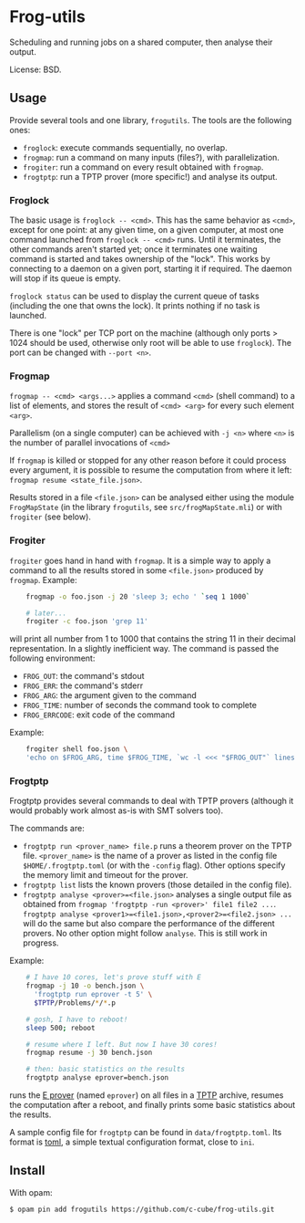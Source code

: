 # Frog-utils

Scheduling and running jobs on a shared computer, then analyse their output.

License: BSD.

## Usage

Provide several tools and one library, `frogutils`. The tools are the
following ones:

- `froglock`: execute commands sequentially, no overlap.
- `frogmap`: run a command on many inputs (files?), with parallelization.
- `frogiter`: run a command on every result obtained with `frogmap`.
- `frogtptp`: run a TPTP prover (more specific!) and analyse its output.

### Froglock

The basic usage is `froglock -- <cmd>`. This has the same behavior
as `<cmd>`, except for one point: at any given time, on a given
computer, at most one command launched from `froglock -- <cmd>` runs.
Until it terminates, the other commands aren't started yet; once
it terminates one waiting command is started and takes ownership of the "lock".
This works by connecting to a daemon on a given port, starting it if required.
The daemon will stop if its queue is empty.

`froglock status` can be used to display the current queue of tasks (including
the one that owns the lock). It prints nothing if no task is launched.

There is one "lock" per TCP port on the machine (although only ports > 1024
should be used, otherwise only root will be able to use `froglock`). The
port can be changed with `--port <n>`.

### Frogmap

`frogmap -- <cmd> <args...>` applies a command `<cmd>` (shell command) to a
list of elements, and stores the result of `<cmd> <arg>` for every such
element `<arg>`.

Parallelism (on a single computer) can be achieved with `-j <n>` where
`<n>` is the number of parallel invocations of `<cmd>`

If `frogmap` is killed or stopped for any other reason before it could
process every argument, it is possible to resume the computation
from where it left: `frogmap resume <state_file.json>`.

Results stored in a file `<file.json>` can be analysed either using the module
`FrogMapState` (in the library `frogutils`, see `src/frogMapState.mli`) or with
`frogiter` (see below).

### Frogiter

`frogiter` goes hand in hand with `frogmap`. It is a simple way to
apply a command to all the results stored in some `<file.json>` produced by
`frogmap`. Example:

```sh
    frogmap -o foo.json -j 20 'sleep 3; echo ' `seq 1 1000`

    # later...
    frogiter -c foo.json 'grep 11'
```

will print all number from 1 to 1000 that contains the string 11 in
their decimal representation. In a slightly inefficient way. The command
is passed the following environment:

- `FROG_OUT`: the command's stdout
- `FROG_ERR`: the command's stderr
- `FROG_ARG`: the argument given to the command
- `FROG_TIME`: number of seconds the command took to complete
- `FROG_ERRCODE`: exit code of the command

Example:

```sh
    frogiter shell foo.json \
    'echo on $FROG_ARG, time $FROG_TIME, `wc -l <<< "$FROG_OUT"` lines'
```

### Frogtptp

Frogtptp provides several commands to deal with TPTP provers (although it
would probably work almost as-is with SMT solvers too).

The commands are:

- `frogtptp run <prover_name> file.p` runs a theorem prover on the TPTP file.
  `<prover_name>` is the name of a prover as listed in the config file
  `$HOME/.frogtptp.toml` (or with the `-config` flag).
  Other options specify the memory limit and timeout for the prover.
- `frogtptp list` lists the known provers (those detailed
  in the config file).
- `frogtptp analyse <prover>=<file.json>` analyses a single output file
  as obtained from `frogmap 'frogtptp -run <prover>' file1 file2 ...`.
  `frogtptp analyse <prover1>=<file1.json>,<prover2>=<file2.json> ...`
  will do the same but also compare the performance of the different provers.
  No other option might follow `analyse`.
  This is still work in progress.

Example:

```sh
    # I have 10 cores, let's prove stuff with E
    frogmap -j 10 -o bench.json \
      'frogtptp run eprover -t 5' \
      $TPTP/Problems/*/*.p

    # gosh, I have to reboot!
    sleep 500; reboot

    # resume where I left. But now I have 30 cores!
    frogmap resume -j 30 bench.json

    # then: basic statistics on the results
    frogtptp analyse eprover=bench.json
```

runs the [E prover](http://eprover.org) (named `eprover`) on all files in
a [TPTP](http://www.cs.miami.edu/~tptp/) archive, resumes the computation
after a reboot, and finally prints some basic statistics about the results.

A sample config file for `frogtptp` can be found in `data/frogtptp.toml`. Its
format is [toml](https://github.com/toml-lang/toml), a simple textual
configuration format, close to `ini`.


## Install

With opam:

```sh
$ opam pin add frogutils https://github.com/c-cube/frog-utils.git
```


